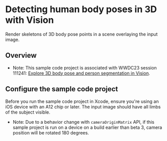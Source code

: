 # Detecting human body poses in 3D with Vision
Render skeletons of 3D body pose points in a scene overlaying the input image. 
## Overview
- Note: This sample code project is associated with WWDC23 session 111241: [Explore 3D body pose and person segmentation in Vision](https://developer.apple.com/wwdc23/111241/).
## Configure the sample code project
Before you run the sample code project in Xcode, ensure you're using an iOS device with an A12 chip or later. The input image should have all limbs of the subject visible.
- Note: Due to a behavior change with `cameraOriginMatrix` API, if this sample project is run on a device on a build earlier than beta 3, camera position will be rotated 180 degrees.  

